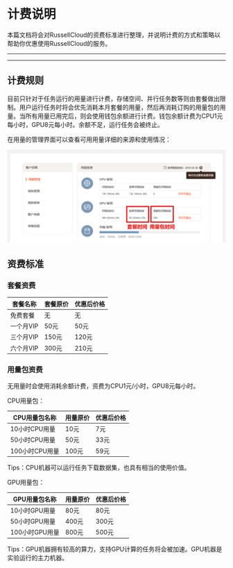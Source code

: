 # 计费说明

本篇文档将会对RussellCloud的资费标准进行整理，并说明计费的方式和策略以帮助你优惠使用RussellCloud的服务。

---

<!-- toc -->

---

## 计费规则

目前只针对于任务运行的用量进行计费，存储空间、并行任务数等则由套餐做出限制。用户运行任务时将会优先消耗本月套餐的用量，然后再消耗订购的用量包的用量。当所有用量已用完后，则会使用钱包余额进行计费。钱包余额计费为CPU1元每小时，GPU8元每小时。余额不足，运行任务会被终止。

在用量的管理界面可以查看可用用量详细的来源和使用情况：

![查看用量来源及使用情况](/asserts/img/account_use_quantity1.png)

## 资费标准

### 套餐资费

|套餐名称|套餐原价|优惠后价格|
|-------|-------|--------|
|免费套餐|无|无|
|一个月VIP|50元|50元|
|三个月VIP|150元|120元|
|六个月VIP|300元|210元|

### 用量包资费

无用量时会使用消耗余额计费，资费为CPU1元/小时，GPU8元每小时。

CPU用量包：

|CPU用量包名称|用量原价|优惠后价格|
|-----------|-------|---------|
|10小时CPU用量|10元|7元|
|50小时CPU用量|50元|33元|
|100小时CPU用量|100元|59元|

Tips：CPU机器可以运行任务下载数据集，也具有相当的使用价值。

GPU用量包：

|GPU用量包名称|用量原价|优惠后价格|
|-----------|-------|---------|
|10小时GPU用量|80元|80元|
|50小时GPU用量|400元|300元|
|100小时GPU用量|800元|500元|

Tips：GPU机器拥有较高的算力，支持GPU计算的任务将会被加速。GPU机器是实验运行的主力机器。